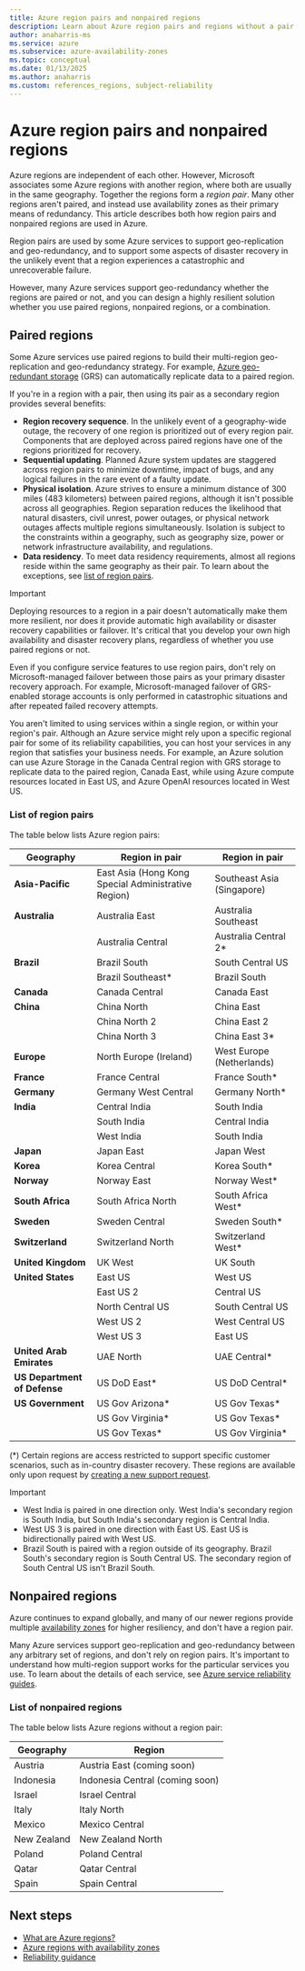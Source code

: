 ```yaml
---
title: Azure region pairs and nonpaired regions
description: Learn about Azure region pairs and regions without a pair.
author: anaharris-ms
ms.service: azure
ms.subservice: azure-availability-zones
ms.topic: conceptual
ms.date: 01/13/2025
ms.author: anaharris
ms.custom: references_regions, subject-reliability
---
```


# Azure region pairs and nonpaired regions

Azure regions are independent of each other. However, Microsoft associates some Azure regions with another region, where both are usually in the same geography. Together the regions form a *region pair*. Many other regions aren't paired, and instead use availability zones as their primary means of redundancy. This article describes both how region pairs and nonpaired regions are used in Azure.

Region pairs are used by some Azure services to support geo-replication and geo-redundancy, and to support some aspects of disaster recovery in the unlikely event that a region experiences a catastrophic and unrecoverable failure.

However, many Azure services support geo-redundancy whether the regions are paired or not, and you can design a highly resilient solution whether you use paired regions, nonpaired regions, or a combination.

## Paired regions

Some Azure services use paired regions to build their multi-region geo-replication and geo-redundancy strategy. For example, [Azure geo-redundant storage](../storage/common/storage-redundancy.md#geo-redundant-storage) (GRS) can automatically replicate data to a paired region.

If you're in a region with a pair, then using its pair as a secondary region provides several benefits:

- **Region recovery sequence**. In the unlikely event of a geography-wide outage, the recovery of one region is prioritized out of every region pair. Components that are deployed across paired regions have one of the regions prioritized for recovery.
- **Sequential updating**. Planned Azure system updates are staggered across region pairs to minimize downtime, impact of bugs, and any logical failures in the rare event of a faulty update.
- **Physical isolation**. Azure strives to ensure a minimum distance of 300 miles (483 kilometers) between paired regions, although it isn't possible across all geographies. Region separation reduces the likelihood that natural disasters, civil unrest, power outages, or physical network outages affects multiple regions simultaneously. Isolation is subject to the constraints within a geography, such as geography size, power or network infrastructure availability, and regulations.
- **Data residency**. To meet data residency requirements, almost all regions reside within the same geography as their pair. To learn about the exceptions, see [list of region pairs](#list-of-region-pairs).

> [!IMPORTANT]
> Deploying resources to a region in a pair doesn't automatically make them more resilient, nor does it provide automatic high availability or disaster recovery capabilities or failover. It's critical that you develop your own high availability and disaster recovery plans, regardless of whether you use paired regions or not.
>
> Even if you configure service features to use region pairs, don't rely on Microsoft-managed failover between those pairs as your primary disaster recovery approach. For example, Microsoft-managed failover of GRS-enabled storage accounts is only performed in catastrophic situations and after repeated failed recovery attempts.

You aren't limited to using services within a single region, or within your region's pair. Although an Azure service might rely upon a specific regional pair for some of its reliability capabilities, you can host your services in any region that satisfies your business needs. For example, an Azure solution can use Azure Storage in the Canada Central region with GRS storage to replicate data to the paired region, Canada East, while using Azure compute resources located in East US, and Azure OpenAI resources located in West US.

### List of region pairs

The table below lists Azure region pairs:

| Geography | Region in pair | Region in pair |
| --- | --- | --- |
| **Asia-Pacific** | East Asia (Hong Kong Special Administrative Region) | Southeast Asia (Singapore) |
| **Australia** | Australia East | Australia Southeast |
| | Australia Central | Australia Central 2\* |
| **Brazil** | Brazil South | South Central US |
| | Brazil Southeast\* | Brazil South |
| **Canada** | Canada Central | Canada East |
| **China** | China North | China East |
| | China North 2 | China East 2 |
| | China North 3 | China East 3\* |
| **Europe** | North Europe (Ireland) | West Europe (Netherlands) |
| **France** | France Central | France South\* |
| **Germany** | Germany West Central | Germany North\* |
| **India** | Central India | South India |
| |South India | Central India |
| | West India | South India |
| **Japan** | Japan East | Japan West |
| **Korea** | Korea Central | Korea South\* |
| **Norway** | Norway East | Norway West\* |
| **South Africa** | South Africa North | South Africa West\* |
| **Sweden** | Sweden Central | Sweden South\* |
| **Switzerland** | Switzerland North | Switzerland West\* |
| **United Kingdom** | UK West | UK South |
| **United States** | East US | West US |
| | East US 2 | Central US |
| | North Central US | South Central US |
| | West US 2 | West Central US |
| | West US 3 | East US |
| **United Arab Emirates** | UAE North | UAE Central\* |
| **US Department of Defense** | US DoD East\* | US DoD Central\* |
| **US Government** | US Gov Arizona\* | US Gov Texas\* |
| | US Gov Virginia\* | US Gov Texas\* |
| | US Gov Texas\* | US Gov Virginia\* |

(\*) Certain regions are access restricted to support specific customer scenarios, such as in-country disaster recovery. These regions are available only upon request by [creating a new support request](/troubleshoot/azure/general/region-access-request-process#reserved-access-regions).

> [!IMPORTANT]
> - West India is paired in one direction only. West India's secondary region is South India, but South India's secondary region is Central India.
> - West US 3 is paired in one direction with East US. East US is bidirectionally paired with West US.
> - Brazil South is paired with a region outside of its geography. Brazil South's secondary region is South Central US. The secondary region of South Central US isn't Brazil South.

## Nonpaired regions

Azure continues to expand globally, and many of our newer regions provide multiple [availability zones](./availability-zones-overview.md) for higher resiliency, and don't have a region pair.

Many Azure services support geo-replication and geo-redundancy between any arbitrary set of regions, and don't rely on region pairs. It's important to understand how multi-region support works for the particular services you use. To learn about the details of each service, see [Azure service reliability guides](./overview-reliability-guidance.md).

### List of nonpaired regions

The table below lists Azure regions without a region pair:

| Geography | Region |
|-----|----|
| Austria | Austria East (coming soon) |
|Indonesia|Indonesia Central (coming soon)|
| Israel | Israel Central|
| Italy | Italy North|
| Mexico | Mexico Central |
| New Zealand | New Zealand North |
| Poland | Poland Central |
| Qatar | Qatar Central |
| Spain | Spain Central|

## Next steps

- [What are Azure regions?](./regions-overview.md)
- [Azure regions with availability zones](availability-zones-region-support.md)
- [Reliability guidance](./reliability-guidance-overview.md)
